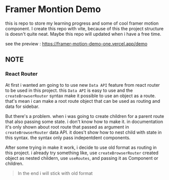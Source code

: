 # Framer Montion Demo
this is repo to store my learning progress and some of cool framer motion component. I create this repo with vite, because of this the project structure is doesn't quite neat. Maybe this repo will updated when i have a free time.

see the preview : 
https://framer-motion-demo-one.vercel.app/demo

## NOTE
### React Router
At first i wanted am going to to use new `Data API` feature from react router to be used in this project. this `Data API` is easy to use and the `createBrowserRouter` syntax make it possible to use an object as a route. that's mean i can make a root route object that can be used as routing and data for sidebar. 

But there's a problem. when i was going to create children for a parent route that also passing some state. i don't know how to make it. in documentation it's only shown about root route that passed as argument in `createBrowserRouter` data API. it does't show how to nest child with state in this syntax.  the syntax only pass indepentdent components.

After some trying in make it work, i decide to use old format as routing in this project. i already try something like, use `createBrowserRouter` created object as nested childern, use `useRoutes`, and passing it as Component or children.

> In the end i will stick with old format



